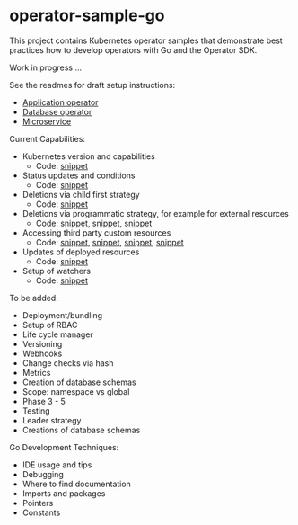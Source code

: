 # operator-sample-go

This project contains Kubernetes operator samples that demonstrate best practices how to develop operators with Go and the Operator SDK.

Work in progress ...

See the readmes for draft setup instructions:

* [Application operator](operator-application/README.md)
* [Database operator](operator-application/README.md)
* [Microservice](simple-microservice/README.md)

Current Capabilities:

* Kubernetes version and capabilities
    * Code: [snippet](https://github.com/nheidloff/operator-sample-go/blob/aa9fd15605a54f712e1233423236bd152940f238/operator-application/controllers/application_controller.go#L349)
* Status updates and conditions
    * Code: [snippet](https://github.com/nheidloff/operator-sample-go/blob/aa9fd15605a54f712e1233423236bd152940f238/operator-application/controllers/application_controller.go#L390)
* Deletions via child first strategy
    * Code: [snippet](https://github.com/nheidloff/operator-sample-go/blob/aa9fd15605a54f712e1233423236bd152940f238/operator-application/controllers/application_controller.go#L266)
* Deletions via programmatic strategy, for example for external resources
    * Code: [snippet](https://github.com/nheidloff/operator-sample-go/blob/aa9fd15605a54f712e1233423236bd152940f238/operator-application/controllers/application_controller.go#L101), [snippet](https://github.com/nheidloff/operator-sample-go/blob/aa9fd15605a54f712e1233423236bd152940f238/operator-application/controllers/application_controller.go#L379), [snippet](https://github.com/nheidloff/operator-sample-go/blob/aa9fd15605a54f712e1233423236bd152940f238/operator-application/controllers/application_controller.go#L206)
* Accessing third party custom resources
    * Code: [snippet](https://github.com/nheidloff/operator-sample-go/blob/aa9fd15605a54f712e1233423236bd152940f238/operator-application/controllers/application_controller.go#L26), [snippet](https://github.com/nheidloff/operator-sample-go/blob/aa9fd15605a54f712e1233423236bd152940f238/operator-application/controllers/application_controller.go#L117), [snippet](https://github.com/nheidloff/operator-sample-go/blob/aa9fd15605a54f712e1233423236bd152940f238/operator-application/controllers/application_controller.go#L270), [snippet](https://github.com/nheidloff/operator-sample-go/blob/aa9fd15605a54f712e1233423236bd152940f238/operator-application/main.go#L31)
* Updates of deployed resources
    * Code: [snippet](https://github.com/nheidloff/operator-sample-go/blob/aa9fd15605a54f712e1233423236bd152940f238/operator-application/controllers/application_controller.go#L170)
* Setup of watchers
    * Code: [snippet](https://github.com/nheidloff/operator-sample-go/blob/aa9fd15605a54f712e1233423236bd152940f238/operator-application/controllers/application_controller.go#L218)

To be added:

* Deployment/bundling
* Setup of RBAC
* Life cycle manager
* Versioning
* Webhooks
* Change checks via hash
* Metrics
* Creation of database schemas
* Scope: namespace vs global
* Phase 3 - 5
* Testing
* Leader strategy
* Creations of database schemas

Go Development Techniques:

* IDE usage and tips
* Debugging
* Where to find documentation
* Imports and packages
* Pointers
* Constants